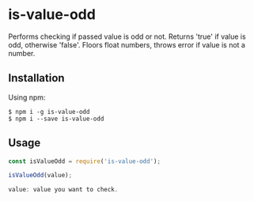 # is-value-odd

Performs checking if passed value is odd or not.
Returns 'true' if value is odd, otherwise 'false'.
Floors float numbers, throws error if value is not a number.

## Installation

Using npm:
```shell
$ npm i -g is-value-odd
$ npm i --save is-value-odd
```

## Usage

```js
const isValueOdd = require('is-value-odd');

isValueOdd(value);

value: value you want to check.
```
